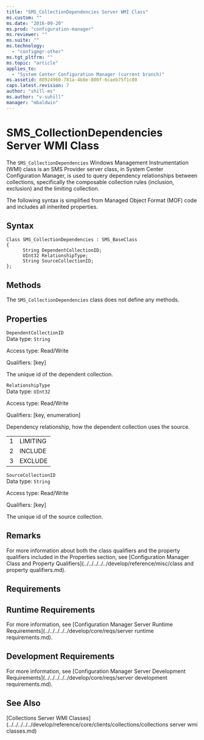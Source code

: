 ```yaml
---
title: "SMS_CollectionDependencies Server WMI Class"
ms.custom: ""
ms.date: "2016-09-20"
ms.prod: "configuration-manager"
ms.reviewer: ""
ms.suite: ""
ms.technology: 
  - "configmgr-other"
ms.tgt_pltfrm: ""
ms.topic: "article"
applies_to: 
  - "System Center Configuration Manager (current branch)"
ms.assetid: 88924960-781a-4b8e-800f-6caeb75f1c80
caps.latest.revision: 7
author: "shill-ms"
ms.author: "v-suhill"
manager: "mbaldwin"
---
```

# SMS_CollectionDependencies Server WMI Class
The `SMS_CollectionDependencies` Windows Management Instrumentation (WMI) class is an SMS Provider server class, in System Center Configuration Manager, is used to query dependency relationships between collections, specifically the composable collection rules (inclusion, exclusion) and the limiting collection.  
  
 The following syntax is simplified from Managed Object Format (MOF) code and includes all inherited properties.  
  
## Syntax  
  
```  
Class SMS_CollectionDependencies : SMS_BaseClass  
{  
      String DependentCollectionID;  
      UInt32 RelationshipType;  
      String SourceCollectionID;  
};  
```  
  
## Methods  
 The `SMS_CollectionDependencies` class does not define any methods.  
  
## Properties  
 `DependentCollectionID`  
 Data type: `String`  
  
 Access type: Read/Write  
  
 Qualifiers: [key]  
  
 The unique id of the dependent collection.  
  
 `RelationshipType`  
 Data type: `UInt32`  
  
 Access type: Read/Write  
  
 Qualifiers: [key, enumeration]  
  
 Dependency relationship, how the dependent collection uses the source.  
  
|||  
|-|-|  
|1|LIMITING|  
|2|INCLUDE|  
|3|EXCLUDE|  
  
 `SourceCollectionID`  
 Data type: `String`  
  
 Access type: Read/Write  
  
 Qualifiers: [key]  
  
 The unique id of the source collection.  
  
## Remarks  
 For more information about both the class qualifiers and the property qualifiers included in the Properties section, see [Configuration Manager Class and Property Qualifiers](../../../../../develop/reference/misc/class and property qualifiers.md).  
  
## Requirements  
  
## Runtime Requirements  
 For more information, see [Configuration Manager Server Runtime Requirements](../../../../../develop/core/reqs/server runtime requirements.md).  
  
## Development Requirements  
 For more information, see [Configuration Manager Server Development Requirements](../../../../../develop/core/reqs/server development requirements.md).  
  
## See Also  
 [Collections Server WMI Classes](../../../../../develop/reference/core/clients/collections/collections server wmi classes.md)